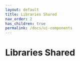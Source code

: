 ```yaml
---
layout: default
title: Libraries Shared
nav_order: 2
has_children: true
permalink: /docs/ui-components
---
```


# Libraries Shared
